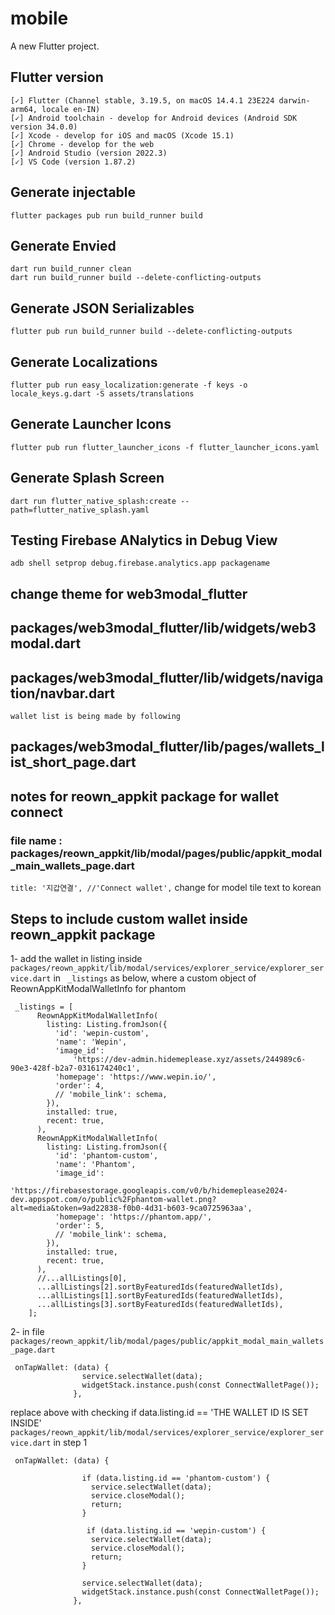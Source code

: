 # mobile

A new Flutter project.

## Flutter version

```console
[✓] Flutter (Channel stable, 3.19.5, on macOS 14.4.1 23E224 darwin-arm64, locale en-IN)
[✓] Android toolchain - develop for Android devices (Android SDK version 34.0.0)
[✓] Xcode - develop for iOS and macOS (Xcode 15.1)
[✓] Chrome - develop for the web
[✓] Android Studio (version 2022.3)
[✓] VS Code (version 1.87.2)
```

## Generate injectable

```console
flutter packages pub run build_runner build
```

## Generate Envied

```console
dart run build_runner clean
dart run build_runner build --delete-conflicting-outputs
```

## Generate JSON Serializables

```console
flutter pub run build_runner build --delete-conflicting-outputs
```

## Generate Localizations

```console
flutter pub run easy_localization:generate -f keys -o locale_keys.g.dart -S assets/translations
```

## Generate Launcher Icons

```console
flutter pub run flutter_launcher_icons -f flutter_launcher_icons.yaml
```

## Generate Splash Screen

```console
dart run flutter_native_splash:create --path=flutter_native_splash.yaml
```

## Testing Firebase ANalytics in Debug View

```console
adb shell setprop debug.firebase.analytics.app packagename
```

## change theme for web3modal_flutter

## packages/web3modal_flutter/lib/widgets/web3modal.dart

## packages/web3modal_flutter/lib/widgets/navigation/navbar.dart

```
wallet list is being made by following
```

## packages/web3modal_flutter/lib/pages/wallets_list_short_page.dart

## notes for reown_appkit package for wallet connect

### file name : packages/reown_appkit/lib/modal/pages/public/appkit_modal_main_wallets_page.dart

`title: '지갑연결', //'Connect wallet',` change for model tile text to korean

## Steps to include custom wallet inside reown_appkit package

1- add the wallet in listing inside `packages/reown_appkit/lib/modal/services/explorer_service/explorer_service.dart` in ` _listings` as below, where a custom object of ReownAppKitModalWalletInfo for phantom

```
 _listings = [
      ReownAppKitModalWalletInfo(
        listing: Listing.fromJson({
          'id': 'wepin-custom',
          'name': 'Wepin',
          'image_id':
              'https://dev-admin.hidemeplease.xyz/assets/244989c6-90e3-428f-b2a7-0316174240c1',
          'homepage': 'https://www.wepin.io/',
          'order': 4,
          // 'mobile_link': schema,
        }),
        installed: true,
        recent: true,
      ),
      ReownAppKitModalWalletInfo(
        listing: Listing.fromJson({
          'id': 'phantom-custom',
          'name': 'Phantom',
          'image_id':
              'https://firebasestorage.googleapis.com/v0/b/hidemeplease2024-dev.appspot.com/o/public%2Fphantom-wallet.png?alt=media&token=9ad22838-f0b0-4d31-b603-9ca0725963aa',
          'homepage': 'https://phantom.app/',
          'order': 5,
          // 'mobile_link': schema,
        }),
        installed: true,
        recent: true,
      ),
      //...allListings[0],
      ...allListings[2].sortByFeaturedIds(featuredWalletIds),
      ...allListings[1].sortByFeaturedIds(featuredWalletIds),
      ...allListings[3].sortByFeaturedIds(featuredWalletIds),
    ];
```

2- in file `packages/reown_appkit/lib/modal/pages/public/appkit_modal_main_wallets_page.dart`

```
 onTapWallet: (data) {
                service.selectWallet(data);
                widgetStack.instance.push(const ConnectWalletPage());
              },

```

replace above with checking if data.listing.id == 'THE WALLET ID IS SET INSIDE' `packages/reown_appkit/lib/modal/services/explorer_service/explorer_service.dart` in step 1

```
 onTapWallet: (data) {

                if (data.listing.id == 'phantom-custom') {
                  service.selectWallet(data);
                  service.closeModal();
                  return;
                }

                 if (data.listing.id == 'wepin-custom') {
                  service.selectWallet(data);
                  service.closeModal();
                  return;
                }

                service.selectWallet(data);
                widgetStack.instance.push(const ConnectWalletPage());
              },

```
